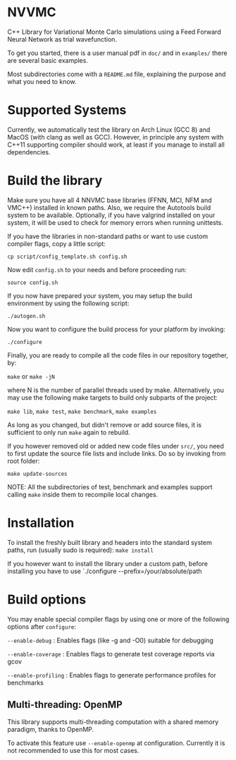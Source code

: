 # NVVMC

C++ Library for Variational Monte Carlo simulations using a Feed Forward Neural Network as trial wavefunction.

To get you started, there is a user manual pdf in `doc/` and in `examples/` there are several basic examples.

Most subdirectories come with a `README.md` file, explaining the purpose and what you need to know.



# Supported Systems

Currently, we automatically test the library on Arch Linux (GCC 8) and MacOS (with clang as well as GCC).
However, in principle any system with C++11 supporting compiler should work, at least if you manage to install all dependencies.



# Build the library

Make sure you have all 4 NNVMC base libraries (FFNN, MCI, NFM and VMC++) installed in known paths.
Also, we require the Autotools build system to be available.
Optionally, if you have valgrind installed on your system, it will be used to check for memory errors when running unittests.

If you have the libraries in non-standard paths or want to use custom compiler flags, copy a little script:

   `cp script/config_template.sh config.sh`

Now edit `config.sh` to your needs and before proceeding run:

   `source config.sh`

If you now have prepared your system, you may setup the build environment by using the following script:

   `./autogen.sh`

Now you want to configure the build process for your platform by invoking:

   `./configure`

Finally, you are ready to compile all the code files in our repository together, by:

   `make` or `make -jN`

where N is the number of parallel threads used by make. Alternatively, you may use the following make targets to build only subparts of the project:

   `make lib`, `make test`, `make benchmark`, `make examples`


As long as you changed, but didn't remove or add source files, it is sufficient to only run `make` again to rebuild.

If you however removed old or added new code files under `src/`, you need to first update the source file lists and include links. Do so by invoking from root folder:

   `make update-sources`

NOTE: All the subdirectories of test, benchmark and examples support calling `make` inside them to recompile local changes.



# Installation

To install the freshly built library and headers into the standard system paths, run (usually sudo is required):
  `make install`

If you however want to install the library under a custom path, before installing you have to use
  `./configure --prefix=/your/absolute/path



# Build options

You may enable special compiler flags by using one or more of the following options after `configure`:

   `--enable-debug` : Enables flags (like \-g and \-O0) suitable for debugging

   `--enable-coverage` : Enables flags to generate test coverage reports via gcov

   `--enable-profiling` : Enables flags to generate performance profiles for benchmarks




## Multi-threading: OpenMP

This library supports multi-threading computation with a shared memory paradigm, thanks to OpenMP.

To activate this feature use `--enable-openmp` at configuration. Currently it is not recommended to use this for most cases.
